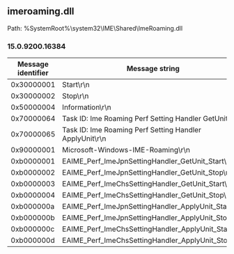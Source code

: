 ## imeroaming.dll

Path: %SystemRoot%\system32\IME\Shared\ImeRoaming.dll

### 15.0.9200.16384

Message identifier | Message string
--- | ---
0x30000001 | Start\r\n
0x30000002 | Stop\r\n
0x50000004 | Information\r\n
0x70000064 | Task ID: Ime Roaming Perf Setting Handler GetUnit\r\n
0x70000065 | Task ID: Ime Roaming Perf Setting Handler ApplyUnit\r\n
0x90000001 | Microsoft-Windows-IME-Roaming\r\n
0xb0000001 | EAIME_Perf_ImeJpnSettingHandler_GetUnit_Start\r\n
0xb0000002 | EAIME_Perf_ImeJpnSettingHandler_GetUnit_Stop\r\n
0xb0000003 | EAIME_Perf_ImeChsSettingHandler_GetUnit_Start\r\n
0xb0000004 | EAIME_Perf_ImeChsSettingHandler_GetUnit_Stop\r\n
0xb000000a | EAIME_Perf_ImeJpnSettingHandler_ApplyUnit_Start\r\n
0xb000000b | EAIME_Perf_ImeJpnSettingHandler_ApplyUnit_Stop\r\n
0xb000000c | EAIME_Perf_ImeChsSettingHandler_ApplyUnit_Start\r\n
0xb000000d | EAIME_Perf_ImeChsSettingHandler_ApplyUnit_Stop\r\n
